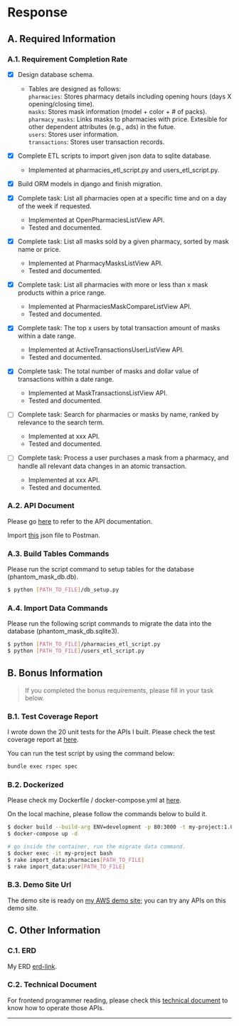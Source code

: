 # Response
## A. Required Information
### A.1. Requirement Completion Rate
- [X] Design database schema.
  - Tables are designed as follows:  
`pharmacies`: Stores pharmacy details including opening hours (days X opening/closing time).  
`masks`: Stores mask information (model + color + # of packs).  
`pharmacy_masks`: Links masks to pharmacies with price. Extesible for other dependent attributes (e.g., ads) in the futue.  
`users`: Stores user information.  
`transactions`: Stores user transaction records.  

- [x] Complete ETL scripts to import given json data to sqlite database.
  - Implemented at pharmacies_etl_script.py and users_etl_script.py.

- [x] Build ORM models in django and finish migration.

- [x] Complete task: List all pharmacies open at a specific time and on a day of the week if requested.
  - Implemented at OpenPharmaciesListView API.
  - Tested and documented.
- [x] Complete task: List all masks sold by a given pharmacy, sorted by mask name or price.
  - Implemented at PharmacyMasksListView API.
  - Tested and documented.
- [x] Complete task: List all pharmacies with more or less than x mask products within a price range.
  - Implemented at PharmaciesMaskCompareListView API.
  - Tested and documented.
- [x] Complete task: The top x users by total transaction amount of masks within a date range.
  - Implemented at ActiveTransactionsUserListView API.
  - Tested and documented.
- [x] Complete task: The total number of masks and dollar value of transactions within a date range.
  - Implemented at MaskTransactionsListView API.
  - Tested and documented.
- [ ] Complete task: Search for pharmacies or masks by name, ranked by relevance to the search term.
  - Implemented at xxx API.
  - Tested and documented.
- [ ] Complete task: Process a user purchases a mask from a pharmacy, and handle all relevant data changes in an atomic transaction.
  - Implemented at xxx API.
  - Tested and documented.
### A.2. API Document
Please go [here](https://hackmd.io/@LLH/Bk9rZVFaJg) to refer to the API documentation.

Import [this](#api-document) json file to Postman.

### A.3. Build Tables Commands
Please run the script command to setup tables for the database (phantom_mask_db.db).

```bash
$ python [PATH_TO_FILE]/db_setup.py
```

### A.4. Import Data Commands
Please run the following script commands to migrate the data into the database (phantom_mask_db.sqlite3).

```bash
$ python [PATH_TO_FILE]/pharmacies_etl_script.py
$ python [PATH_TO_FILE]/users_etl_script.py
```
## B. Bonus Information

>  If you completed the bonus requirements, please fill in your task below.
### B.1. Test Coverage Report

I wrote down the 20 unit tests for the APIs I built. Please check the test coverage report at [here](#test-coverage-report).

You can run the test script by using the command below:

```bash
bundle exec rspec spec
```

### B.2. Dockerized
Please check my Dockerfile / docker-compose.yml at [here](https://github.com/a11031371/phantom_mask/blob/master/Dockerfile).

On the local machine, please follow the commands below to build it.

```bash
$ docker build --build-arg ENV=development -p 80:3000 -t my-project:1.0.0 .  
$ docker-compose up -d

# go inside the container, run the migrate data command.
$ docker exec -it my-project bash
$ rake import_data:pharmacies[PATH_TO_FILE] 
$ rake import_data:user[PATH_TO_FILE]
```

### B.3. Demo Site Url

The demo site is ready on [my AWS demo site](#demo-site-url); you can try any APIs on this demo site.

## C. Other Information

### C.1. ERD

My ERD [erd-link](#erd-link).

### C.2. Technical Document

For frontend programmer reading, please check this [technical document](technical-document) to know how to operate those APIs.

- --